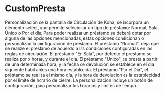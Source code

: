 # CustomPresta
Personalización de la pantalla de Circulación de Koha, se incorpora un elemento select, que permite selecionar un tipo de préstamo: Normal, Sala, Único o Por el día.
Para poder realizar un préstamo se deberá optar por alguna de las opciones mencionadas, estas opciones condicionan o personalizan la configuracion de prestamo.
El préstamo "Normal", deja que se realize el prestamo de acuerdo a las condiciones configuradas en las reglas de circulación.
El préstamo "En Sala", por defecto el prestamo se realiza por x horas, y durante el dia.
El préstamo "Unico", se presta a partir de una determinada hora, y la fecha de devolución se establece en el dia siguiente habil antes una hora establecida. 
El préstamo "Por el Dia", el préstamo se realiza el mismo día, y la hora de devolucion es la establecidad por el limite de horario de cierre. 
La personalizacion incluye un botón de configuración, para personalizar los horarios y limites de tiempo.




